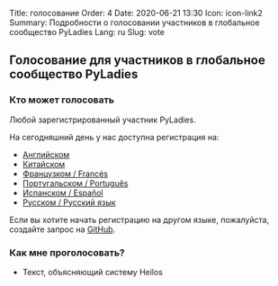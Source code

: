 Title: голосование
Order: 4
Date: 2020-06-21 13:30
Icon: icon-link2
Summary: Подробности о голосовании участников в глобальное сообщество PyLadies
Lang: ru
Slug: vote

## Голосование для участников в глобальное сообщество PyLadies

### Кто может голосовать

Любой зарегистрированный участник PyLadies.

На сегодняшний день у нас доступна регистрация на:

- [Английском](https://forms.gle/f3M4JUzA7JH48Swo8)
- [Китайском](https://docs.google.com/forms/d/e/1F[IpQLSfUMzknSnq55KRpDYuJh2dWUt5r3hjvete-2jHgqSgSWWTo-w/viewform?usp=sf_link)
- [Французком / Francés](https://docs.google.com/forms/d/e/1F[IpQLSciDGjrh0m66Oa-o-qZH5jYdXFKcpEOjeSoC4IaebY22ofOXA/viewform?usp=sf_link)
- [Португальском / Português](https://forms.gle/9AdTdBr67ikiAFXSA)
- [Испанском / Español](https://forms.gle/CaDhPsjLgEmrqV7RA)
- [Русском / Русский язык](https://docs.google.com/forms/d/e/1FAIpQLScs5W-ujSTs4tkd_85LJ0Nr5UTgpsyJv0kBUaadk7fKbVSUrA/viewform?usp=sf_link)

Если вы хотите начать регистрацию на другом языке, пожалуйста, создайте запрос на [GitHub](https://github.com/pyladies/global-organizing/issues/54).


### Как мне проголосовать?
- Текст, объясняющий систему Heilos
